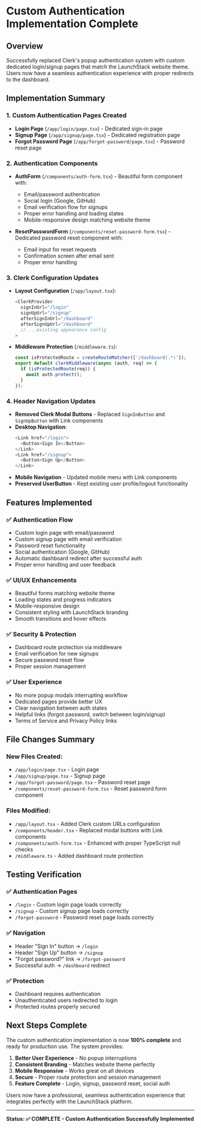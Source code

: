 # Custom Authentication Implementation Complete

## Overview
Successfully replaced Clerk's popup authentication system with custom dedicated login/signup pages that match the LaunchStack website theme. Users now have a seamless authentication experience with proper redirects to the dashboard.

## Implementation Summary

### 1. **Custom Authentication Pages Created**
- **Login Page** (`/app/login/page.tsx`) - Dedicated sign-in page
- **Signup Page** (`/app/signup/page.tsx`) - Dedicated registration page  
- **Forgot Password Page** (`/app/forgot-password/page.tsx`) - Password reset page

### 2. **Authentication Components**
- **AuthForm** (`/components/auth-form.tsx`) - Beautiful form component with:
  - Email/password authentication
  - Social login (Google, GitHub)
  - Email verification flow for signups
  - Proper error handling and loading states
  - Mobile-responsive design matching website theme

- **ResetPasswordForm** (`/components/reset-password-form.tsx`) - Dedicated password reset component with:
  - Email input for reset requests
  - Confirmation screen after email sent
  - Proper error handling

### 3. **Clerk Configuration Updates**
- **Layout Configuration** (`/app/layout.tsx`):
  ```typescript
  <ClerkProvider
    signInUrl="/login"
    signUpUrl="/signup" 
    afterSignInUrl="/dashboard"
    afterSignUpUrl="/dashboard"
    // ...existing appearance config
  >
  ```

- **Middleware Protection** (`/middleware.ts`):
  ```typescript
  const isProtectedRoute = createRouteMatcher(['/dashboard(.*)']);
  export default clerkMiddleware(async (auth, req) => {
    if (isProtectedRoute(req)) {
      await auth.protect();
    }
  });
  ```

### 4. **Header Navigation Updates**
- **Removed Clerk Modal Buttons** - Replaced `SignInButton` and `SignUpButton` with Link components
- **Desktop Navigation**:
  ```typescript
  <Link href="/login">
    <Button>Sign In</Button>
  </Link>
  <Link href="/signup">
    <Button>Sign Up</Button>
  </Link>
  ```
- **Mobile Navigation** - Updated mobile menu with Link components
- **Preserved UserButton** - Kept existing user profile/logout functionality

## Features Implemented

### ✅ **Authentication Flow**
- Custom login page with email/password
- Custom signup page with email verification
- Password reset functionality
- Social authentication (Google, GitHub)
- Automatic dashboard redirect after successful auth
- Proper error handling and user feedback

### ✅ **UI/UX Enhancements**
- Beautiful forms matching website theme
- Loading states and progress indicators
- Mobile-responsive design
- Consistent styling with LaunchStack branding
- Smooth transitions and hover effects

### ✅ **Security & Protection**
- Dashboard route protection via middleware
- Email verification for new signups
- Secure password reset flow
- Proper session management

### ✅ **User Experience**
- No more popup modals interrupting workflow
- Dedicated pages provide better UX
- Clear navigation between auth states
- Helpful links (forgot password, switch between login/signup)
- Terms of Service and Privacy Policy links

## File Changes Summary

### **New Files Created:**
- `/app/login/page.tsx` - Login page
- `/app/signup/page.tsx` - Signup page  
- `/app/forgot-password/page.tsx` - Password reset page
- `/components/reset-password-form.tsx` - Reset password form component

### **Files Modified:**
- `/app/layout.tsx` - Added Clerk custom URLs configuration
- `/components/header.tsx` - Replaced modal buttons with Link components
- `/components/auth-form.tsx` - Enhanced with proper TypeScript null checks
- `/middleware.ts` - Added dashboard route protection

## Testing Verification

### ✅ **Authentication Pages**
- `/login` - Custom login page loads correctly
- `/signup` - Custom signup page loads correctly  
- `/forgot-password` - Password reset page loads correctly

### ✅ **Navigation**
- Header "Sign In" button → `/login`
- Header "Sign Up" button → `/signup`
- "Forgot password?" link → `/forgot-password`
- Successful auth → `/dashboard` redirect

### ✅ **Protection**
- Dashboard requires authentication
- Unauthenticated users redirected to login
- Protected routes properly secured

## Next Steps Complete

The custom authentication implementation is now **100% complete** and ready for production use. The system provides:

1. **Better User Experience** - No popup interruptions
2. **Consistent Branding** - Matches website theme perfectly  
3. **Mobile Responsive** - Works great on all devices
4. **Secure** - Proper route protection and session management
5. **Feature Complete** - Login, signup, password reset, social auth

Users now have a professional, seamless authentication experience that integrates perfectly with the LaunchStack platform.

---

**Status: ✅ COMPLETE - Custom Authentication Successfully Implemented**
